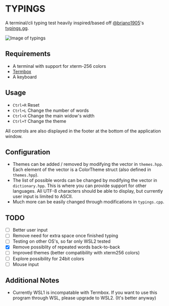 # TYPINGS

A terminal/cli typing test heavily inspired/based off [@briano1905](https://github.com/briano1905)'s [typings.gg](https://typings.gg).

![Image of typings](https://i.imgur.com/umobort.png)

## Requirements
- A terminal with support for xterm-256 colors
- [Termbox](https://github.com/nsf/termbox)
- A keyboard

## Usage
- `Ctrl+R` Reset
- `Ctrl+L` Change the number of words
- `Ctrl+X` Change the main widow's width
- `Ctrl+T` Change the theme

All controls are also displayed in the footer at the bottom of the application window.

## Configuration
- Themes can be added / removed by modifying the vector in `themes.hpp`. Each element of the vector is a ColorTheme struct (also defined in `themes.hpp`).
- The list of possible words can be changed by modifying the vector in `dictionary.hpp`. This is where you can provide support for other languages. All UTF-8 characters should be able to display, but currently user input is limited to ASCII.
- Much more can be easily changed through modifications in `typings.cpp`.

## TODO
- [ ] Better user input
- [ ] Remove need for extra space once finished typing
- [ ] Testing on other OS's, so far only WSL2 tested
- [x] Remove possiblity of repeated words back-to-back
- [ ] Improved themes (better compatibility with xterm256 colors)
- [ ] Explore possibility for 24bit colors
- [ ] Mouse input

## Additional Notes
- Currently WSL1 is incompatable with Termbox. If you want to use this program through WSL, please upgrade to WSL2. (It's better anyway)
